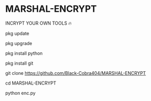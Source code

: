 # MARSHAL-ENCRYPT

INCRYPT YOUR OWN TOOLS 🔥

pkg update

pkg upgrade

pkg install python

pkg install git

git clone https://github.com/Black-Cobra404/MARSHAL-ENCRYPT

cd MARSHAL-ENCRYPT

python enc.py
